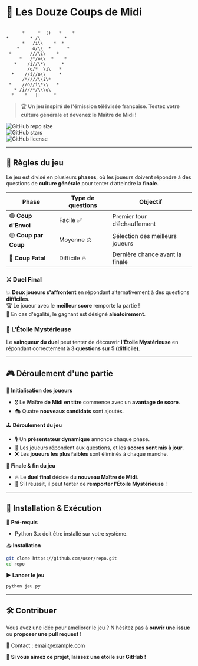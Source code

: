 # 🎯 Les Douze Coups de Midi  

```

      *     *  ()   *    *
*        * /\         *   
      *   /i\\    *  * 
    *     o/\\  *      * 
 *       ///\i\    *   
     *   /*/o\\  *    *
   *    /i//\*\      *   
        /o/*  \i\   *    
  *    //i//o\\     *  
      /*////\\i\*        
 *    //o//i\*\\   *   
   * /i///*/\\\o\    
  *    *   ||     *  

```

> 🏆 **Un jeu inspiré de l'émission télévisée française. Testez votre culture générale et devenez le Maître de Midi !**  

![GitHub repo size](https://img.shields.io/github/repo-size/user/repo?style=flat-square)  
![GitHub stars](https://img.shields.io/github/stars/user/repo?style=social)  
![GitHub license](https://img.shields.io/badge/license-MIT-blue.svg)  

---

## 📜 Règles du jeu  

Le jeu est divisé en plusieurs **phases**, où les joueurs doivent répondre à des questions de **culture générale** pour tenter d’atteindre la **finale**.  

| Phase          | Type de questions | Objectif |
|---------------|------------------|----------|
| 🟢 **Coup d'Envoi**  | Facile ✅ | Premier tour d’échauffement |
| 🟡 **Coup par Coup**  | Moyenne ⚖️ | Sélection des meilleurs joueurs |
| 🔴 **Coup Fatal**  | Difficile 🔥 | Dernière chance avant la finale |

### ⚔️ Duel Final  

💥 **Deux joueurs s'affrontent** en répondant alternativement à des questions **difficiles**.  
🏆 Le joueur avec le **meilleur score** remporte la partie !  
🤝 En cas d'égalité, le gagnant est désigné **aléatoirement**.  

### 🌟 L'Étoile Mystérieuse  

Le **vainqueur du duel** peut tenter de découvrir **l'Étoile Mystérieuse** en répondant correctement à **3 questions sur 5 (difficile)**.  

---

## 🎮 Déroulement d'une partie  

📢 **Initialisation des joueurs**  
- 🎖️ Le **Maître de Midi en titre** commence avec un **avantage de score**.  
- 🎭 Quatre **nouveaux candidats** sont ajoutés.  

🕹️ **Déroulement du jeu**  
- 🎙️ Un **présentateur dynamique** annonce chaque phase.  
- 🎯 Les joueurs répondent aux questions, et les **scores sont mis à jour**.  
- ❌ Les **joueurs les plus faibles** sont éliminés à chaque manche.  

🏅 **Finale & fin du jeu**  
- 🔥 Le **duel final** décide du **nouveau Maître de Midi**.  
- 🌟 S’il réussit, il peut tenter de **remporter l'Étoile Mystérieuse** !  

---

## 🚀 Installation & Exécution  

📌 **Pré-requis**  
- Python 3.x doit être installé sur votre système.  

📥 **Installation**  

```sh
git clone https://github.com/user/repo.git
cd repo
```

▶️ **Lancer le jeu**  

```sh
python jeu.py
```

---

## 🛠️ Contribuer  

Vous avez une idée pour améliorer le jeu ? N'hésitez pas à **ouvrir une issue** ou **proposer une pull request** !  

📧 Contact : [email@example.com](mailto:email@example.com)  

🌟 **Si vous aimez ce projet, laissez une étoile sur GitHub !**  
